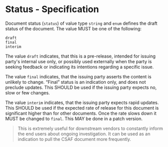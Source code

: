 # Status - Specification

Document status (`status`) of value type `string` and `enum` defines the draft status of the document.
The value MUST be one of the following:

```
draft
final
interim
```

The value `draft` indicates, that this is a pre-release, intended for issuing party's internal use only, or possibly
used externally when the party is seeking feedback or indicating its intentions regarding a specific issue.

The value `final` indicates, that the issuing party asserts the content is unlikely to change. “Final” status is an
indication only, and does not preclude updates. This SHOULD be used if the issuing party expects no, slow or few
changes.

The value `interim` indicates, that the issuing party expects rapid updates. This SHOULD be used if the expected rate of
release for this document is significant higher than for other documents. Once the rate slows down it MUST be changed to
`final`. This MAY be done in a patch version.

> This is extremely useful for downstream vendors to constantly inform the end users about ongoing investigation. It can
> be used as an indication to pull the CSAF document more frequently.
